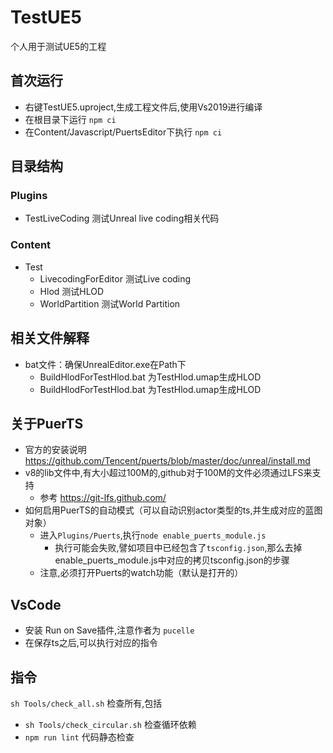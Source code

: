 # TestUE5

个人用于测试UE5的工程

## 首次运行

- 右键TestUE5.uproject,生成工程文件后,使用Vs2019进行编译
- 在根目录下运行  `npm ci`
- 在Content/Javascript/PuertsEditor下执行 `npm ci`

## 目录结构

### Plugins

- TestLiveCoding 测试Unreal live coding相关代码

### Content

- Test
  - LivecodingForEditor 测试Live coding
  - Hlod 测试HLOD
  - WorldPartition 测试World Partition

## 相关文件解释

- bat文件：确保UnrealEditor.exe在Path下
  - BuildHlodForTestHlod.bat 为TestHlod.umap生成HLOD
  - BuildHlodForTestHlod.bat 为TestHlod.umap生成HLOD

## 关于PuerTS

- 官方的安装说明 <https://github.com/Tencent/puerts/blob/master/doc/unreal/install.md>
- v8的lib文件中,有大小超过100M的,github对于100M的文件必须通过LFS来支持
  - 参考 <https://git-lfs.github.com/>
- 如何启用PuerTS的自动模式（可以自动识别actor类型的ts,并生成对应的蓝图对象）
  - 进入`Plugins/Puerts`,执行`node enable_puerts_module.js`
    - 执行可能会失败,譬如项目中已经包含了`tsconfig.json`,那么去掉enable_puerts_module.js中对应的拷贝tsconfig.json的步骤
  - 注意,必须打开Puerts的watch功能（默认是打开的）

## VsCode

- 安装 Run on Save插件,注意作者为 `pucelle`
- 在保存ts之后,可以执行对应的指令

## 指令

`sh Tools/check_all.sh` 检查所有,包括

- `sh Tools/check_circular.sh` 检查循环依赖
- `npm run lint` 代码静态检查
